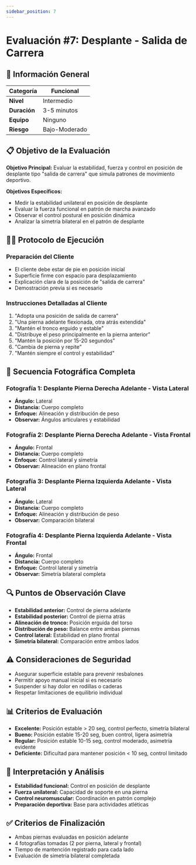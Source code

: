 ```yaml
---
sidebar_position: 7
---
```


# Evaluación #7: Desplante - Salida de Carrera

## 🎯 Información General
| **Categoría** | Funcional |
|---|---|
| **Nivel** | Intermedio |
| **Duración** | 3-5 minutos |
| **Equipo** | Ninguno |
| **Riesgo** | Bajo-Moderado |

## 📋 Objetivo de la Evaluación
**Objetivo Principal:** Evaluar la estabilidad, fuerza y control en posición de desplante tipo "salida de carrera" que simula patrones de movimiento deportivo.

**Objetivos Específicos:**
- Medir la estabilidad unilateral en posición de desplante
- Evaluar la fuerza funcional en patrón de marcha avanzado
- Observar el control postural en posición dinámica
- Analizar la simetría bilateral en el patrón de desplante

## 🏃‍♂️ Protocolo de Ejecución

### **Preparación del Cliente**
- El cliente debe estar de pie en posición inicial
- Superficie firme con espacio para desplazamiento
- Explicación clara de la posición de "salida de carrera"
- Demostración previa si es necesario

### **Instrucciones Detalladas al Cliente**
1. "Adopta una posición de salida de carrera"
2. "Una pierna adelante flexionada, otra atrás extendida"
3. "Mantén el tronco erguido y estable"
4. "Distribuye el peso principalmente en la pierna anterior"
5. "Mantén la posición por 15-20 segundos"
6. "Cambia de pierna y repite"
7. "Mantén siempre el control y estabilidad"

## 📸 Secuencia Fotográfica Completa

### **Fotografía 1: Desplante Pierna Derecha Adelante - Vista Lateral**
- **Ángulo:** Lateral
- **Distancia:** Cuerpo completo
- **Enfoque:** Alineación y distribución de peso
- **Observar:** Ángulos articulares y estabilidad

### **Fotografía 2: Desplante Pierna Derecha Adelante - Vista Frontal**
- **Ángulo:** Frontal
- **Distancia:** Cuerpo completo
- **Enfoque:** Control lateral y simetría
- **Observar:** Alineación en plano frontal

### **Fotografía 3: Desplante Pierna Izquierda Adelante - Vista Lateral**
- **Ángulo:** Lateral
- **Distancia:** Cuerpo completo
- **Enfoque:** Alineación y distribución de peso
- **Observar:** Comparación bilateral

### **Fotografía 4: Desplante Pierna Izquierda Adelante - Vista Frontal**
- **Ángulo:** Frontal
- **Distancia:** Cuerpo completo
- **Enfoque:** Control lateral y simetría
- **Observar:** Simetría bilateral completa

## 🔍 Puntos de Observación Clave
- **Estabilidad anterior:** Control de pierna adelante
- **Estabilidad posterior:** Control de pierna atrás
- **Alineación de tronco:** Posición erguida del torso
- **Distribución de peso:** Balance entre ambas piernas
- **Control lateral:** Estabilidad en plano frontal
- **Simetría bilateral:** Comparación entre ambos lados

## ⚠️ Consideraciones de Seguridad
- Asegurar superficie estable para prevenir resbalones
- Permitir apoyo manual inicial si es necesario
- Suspender si hay dolor en rodillas o caderas
- Respetar limitaciones de equilibrio individual

## 📊 Criterios de Evaluación
- **Excelente:** Posición estable &gt; 20 seg, control perfecto, simetría bilateral
- **Bueno:** Posición estable 15-20 seg, buen control, ligera asimetría
- **Regular:** Posición estable 10-15 seg, control moderado, asimetría evidente
- **Deficiente:** Dificultad para mantener posición &lt; 10 seg, control limitado

## 🎯 Interpretación y Análisis
- **Estabilidad funcional:** Control en posición de desplante
- **Fuerza unilateral:** Capacidad de soporte en una pierna
- **Control neuromuscular:** Coordinación en patrón complejo
- **Preparación deportiva:** Base para actividades atléticas

## ✅ Criterios de Finalización
- Ambas piernas evaluadas en posición adelante
- 4 fotografías tomadas (2 por pierna, lateral y frontal)
- Tiempo de mantención registrado para cada lado
- Evaluación de simetría bilateral completada
